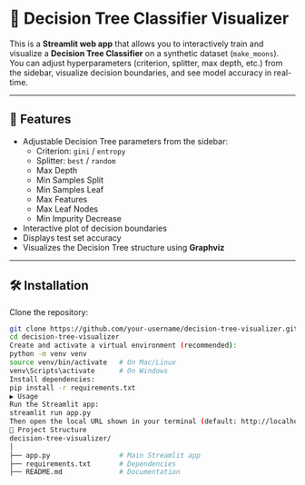 # 🌳 Decision Tree Classifier Visualizer

This is a **Streamlit web app** that allows you to interactively train and visualize a **Decision Tree Classifier** on a synthetic dataset (`make_moons`).  
You can adjust hyperparameters (criterion, splitter, max depth, etc.) from the sidebar, visualize decision boundaries, and see model accuracy in real-time.

---

## 🚀 Features
- Adjustable Decision Tree parameters from the sidebar:
  - Criterion: `gini` / `entropy`
  - Splitter: `best` / `random`
  - Max Depth
  - Min Samples Split
  - Min Samples Leaf
  - Max Features
  - Max Leaf Nodes
  - Min Impurity Decrease
- Interactive plot of decision boundaries
- Displays test set accuracy
- Visualizes the Decision Tree structure using **Graphviz**

---

## 🛠️ Installation

Clone the repository:
```bash
git clone https://github.com/your-username/decision-tree-visualizer.git
cd decision-tree-visualizer
Create and activate a virtual environment (recommended):
python -m venv venv
source venv/bin/activate   # On Mac/Linux
venv\Scripts\activate      # On Windows
Install dependencies:
pip install -r requirements.txt
▶️ Usage
Run the Streamlit app:
streamlit run app.py
Then open the local URL shown in your terminal (default: http://localhost:8501).
📂 Project Structure
decision-tree-visualizer/
│
├── app.py                 # Main Streamlit app
├── requirements.txt       # Dependencies
├── README.md              # Documentation
